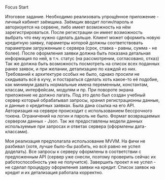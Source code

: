 Focus Start

Итоговое задание.
Необходимо реализовать упрощённое приложение - личный кабинет заёмщика.
Заёмщик вводит логин/пароль и авторизуется на сервене, либо имеет возможность на нём зарегистрироваться.
После регистрации он имеет возможность выбрать что ему нужно сделать дальше. Клиент может оформить новую кредитную заявку, 
параметры которой должны соответствовать параметрам загруженным с сервера (срок, ставка - равны, сумма - не более). После 
оформления заявки должна быть показана детальная информация по ней, в т.ч. статус (на рассмотрении, согласовано, отказ)
Так же должна быть возможность посмотреть на список всех поданных ранее заявок, и при желании, детализацию по каждой из них.
Требований к архитектуре особых не было, однако просили не скидывать всё в кучу, и постараться сделать хоть какое-то её подобие, 
как минимум давать нормальные имена переменным, константам, классам, интерфейсам, модулям и пр. При повороте экрана приложение не должно лагать.
Под это дело был создан учебный сервер который обрабатывал запросы, хранил регистрационны данные, и данные о кредитных заявках.
Была дана ссылка на его API. Авторизация на сервере происходит с использованием бессрочного токена. 
Ограничений на логин и пароль не было. Формат возвращаемых сервером данных - Json.
Так же предоставлены модели данных используемые при запросах и ответах сервера (оформлены дата-классами).

Моя реализация предполагала использование MVVM. На фичи не разбивал (хотя, лучше было-бы разбить, но всё равно не успел доделать).
Все запросы к серверу оформлены в соответствии с предложенным API (сервер уже снесли, поэтому проверить сейчас их работоспособность уже не получится).
Завершить проект я не успел - не сделал процедуру оформления заявки на кредит. Список заявок на кредит и их детализация работала корректно.